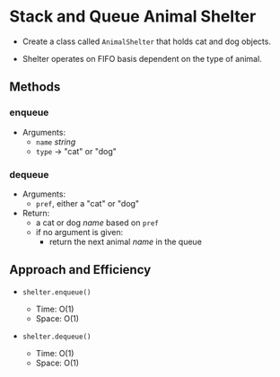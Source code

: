 # Stack and Queue Animal Shelter

- Create a class called `AnimalShelter` that holds cat and dog objects.

- Shelter operates on FIFO basis dependent on the type of animal.

## Methods

### enqueue

- Arguments:
  - `name` _string_
  - `type` -> "cat" or "dog"

### dequeue

- Arguments:
  - `pref`, either a "cat" or "dog"
- Return:
  - a cat or dog _name_ based on `pref`
  - if no argument is given:
    - return the next animal _name_ in the queue

## Approach and Efficiency

- `shelter.enqueue()`
  - Time: O(1)
  - Space: O(1)

- `shelter.dequeue()`
  - Time: O(1)
  - Space: O(1)
